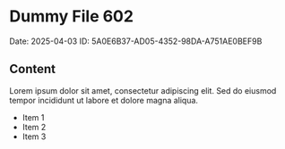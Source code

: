 # Dummy File 602

Date: 2025-04-03
ID: 5A0E6B37-AD05-4352-98DA-A751AE0BEF9B

## Content

Lorem ipsum dolor sit amet, consectetur adipiscing elit.
Sed do eiusmod tempor incididunt ut labore et dolore magna aliqua.

* Item 1
* Item 2
* Item 3

